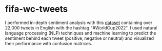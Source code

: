 # fifa-wc-tweets
I performed in-depth sentiment analysis with this [dataset](https://www.kaggle.com/datasets/tirendazacademy/fifa-world-cup-2022-tweets/data) containing over 22,000 tweets in English with the hashtag "#WorldCup2022". I used natural language processing (NLP) techniques and machine learning to predict the sentiment behind each tweet (positive, negative or neutral) and visualized their performance with confusion matrices.
